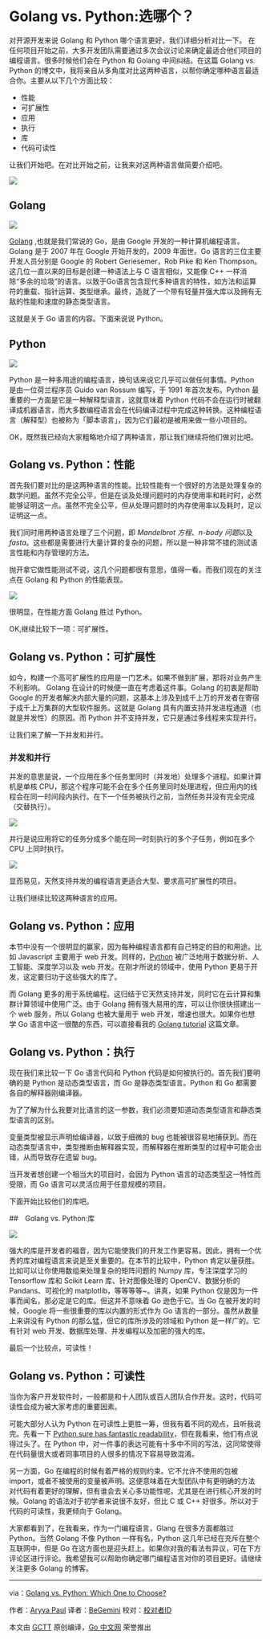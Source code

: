 # Golang vs. Python:选哪个？

对开源开发来说 Golang 和 Python 哪个语言更好，我们详细分析对比一下。
在任何项目开始之前，大多开发团队需要通过多次会议讨论来确定最适合他们项目的编程语言。很多时候他们会在 Python 和 Golang 中间纠结。在这篇 Golang vs. Python 的博文中，我将亲自从多角度对比这两种语言，以帮你确定哪种语言最适合你。主要从以下几个方面比较：

- 性能
- 可扩展性
- 应用
- 执行
- 库
- 代码可读性

让我们开始吧。在对比开始之前，让我来对这两种语言做简要介绍吧。

[![](https://i.ytimg.com/vi/I6f0g0xfuF8/maxresdefault.jpg)](https://www.youtube.com/watch?v=I6f0g0xfuF8 "Go vs Python Comparison | Which Language You Should Learn In 2018? | Edureka")

## Golang

![](https://d1jnx9ba8s6j9r.cloudfront.net/blog/wp-content/uploads/2018/09/Golang-Logo-Golang-Tutorial-Edureka-250x300.jpg)

[Golang](https://www.edureka.co/blog/golang-tutorial "Golang") ,也就是我们常说的 Go，是由 Google 开发的一种计算机编程语言。Golang 是于 2007 年在 Google 开始开发的，2009 年面世。Go 语言的三位主要开发人员分别是 Google 的 Robert Geriesemer，Rob Pike 和 Ken Thompson。这几位一直以来的目标是创建一种语法上与 C 语言相似，又能像 C++ 一样消除“多余的垃圾”的语言。以致于Go语言包含现代多种语言的特性，如方法和运算符的重载、指针运算、类型继承。最终，造就了一个带有轻量并强大库以及拥有无敌的性能和速度的静态类型语言。

这就是关于 Go 语言的内容。下面来说说 Python。

## Python

![](https://d1jnx9ba8s6j9r.cloudfront.net/blog/wp-content/uploads/2018/09/Python-Logo-Golang-vs-Python-Edureka-215x300.png)

Python 是一种多用途的编程语言，换句话来说它几乎可以做任何事情。Python 是由一位荷兰程序员 Guido van Rossum 编写，于 1991 年首次发布。Python 最重要的一方面是它是一种解释型语言，这就意味着 Python 代码不会在运行时被翻译成机器语言，而大多数编程语言会在代码编译过程中完成这种转换。这种编程语言（解释型）也被称为「脚本语言」，因为它们最初是被用来做一些小项目的。

OK，既然我已经向大家粗略地介绍了两种语言，那让我们继续将他们做对比吧。

## Golang vs. Python：性能

首先我们要对比的是这两种语言的性能。比较性能有一个很好的方法是处理复杂的数学问题。虽然不完全公平，但是在谈及处理问题时的内存使用率和耗时时，必然能够证明这一点。虽然不完全公平，但从处理问题时的内存使用率以及耗时，足以证明这一点。

我们同时用两种语言处理了三个问题，即 *Mandelbrot 方程*、*n-body 问题*以及 *fasta*。这些都是需要进行大量计算的复杂的问题，所以是一种非常不错的测试语言性能和内存管理的方法。

抛开拿它做性能测试不说，这几个问题都很有意思，值得一看。而我们现在的关注点在 Golang 和 Python 的性能表现。

![](https://d1jnx9ba8s6j9r.cloudfront.net/blog/wp-content/uploads/2018/09/Performance-Golang-vs-Python-Edureka-1.png)

很明显，在性能方面 Golang 胜过 Python。

OK,继续比较下一项：可扩展性。

## Golang vs. Python：可扩展性

如今，构建一个高可扩展性的应用是一门艺术。如果不做到扩展，那将对业务产生不利影响。 Golang 在设计的时候便一直在考虑着这件事。Golang 的初衷是帮助 Google 的开发者解决内部大量的问题，这基本上涉及到成千上万的开发者在寄宿于成千上万集群的大型软件服务。这就是 Golang 具有内置支持并发进程通道（也就是并发性）的原因。而 Python 并不支持并发，它只是通过多线程来实现并行。

让我们来了解一下并发和并行。

### 并发和并行

并发的意思是说，一个应用在多个任务里同时（并发地）处理多个进程。如果计算机是单核 CPU，那这个程序可能不会在多个任务里同时处理进程，但应用内的线程会在同一时间段内执行。在下一个任务被执行之前，当然任务并没有完全完成（交替执行）。

![](https://d1jnx9ba8s6j9r.cloudfront.net/blog/wp-content/uploads/2018/09/Concurrency-Golang-vs-Python-Edureka-250x300.png)

并行是说应用将它的任务分成多个能在同一时刻执行的多个子任务，例如在多个 CPU 上同时执行。

![](https://d1jnx9ba8s6j9r.cloudfront.net/blog/wp-content/uploads/2018/09/Parallelism-Golang-vs-Python-Edureka-254x300.png)

显而易见，天然支持并发的编程语言更适合大型、要求高可扩展性的项目。

让我们继续比较这两种语言的应用。

## Golang vs. Python：应用

本节中没有一个很明显的赢家，因为每种编程语言都有自己特定的目的和用途。比如 Javascript 主要用于 web 开发。同样的，[Python](https://www.edureka.co/blog/python-tutorial/) 被广泛地用于数据分析、人工智能、深度学习以及 web 开发。在刚才所说的领域中，使用 Python 更易于开发，这定要归功于这些强大的库了。

而 Golang 更多的用于系统编程。这归结于它天然支持并发，同时它在云计算和集群计算领域中使用广泛。由于 Golang 拥有强大易用的库，可以让你很快搭建出一个 web 服务，所以 Golang 也被大量用于 web 开发，增速也很大。如果你也想学 Go 语言中这一很酷的东西，可以直接看我的 [Golang tutorial](https://dzone.com/articles/golang-tutorial-learn-golang-by-examples) 这篇文章。

## Golang vs. Python：执行

现在我们来比较一下 Go 语言代码和 Python 代码是如何被执行的。首先我们要明确的是 Python 是动态类型语言，而 Go 是静态类型语言。Python 和 Go 都需要各自的解释器刚编译器。

为了了解为什么我要对比语言的这一参数，我们必须要知道动态类型语言和静态类型语言的区别。

变量类型被显示声明给编译器，以致于细微的 bug 也能被很容易地捕获到。而在动态类型语言中，类型推断由解释器实现，而解释器在推断类型的过程中可能会出错，从而导致存在遗留 bug。

当开发者想创建一个相当大的项目时，会因为 Python 语言的动态类型这一特性而受限，而 Go 语言可以灵活应用于任意规模的项目。

下面开始比较他们的库吧。

##　Golang vs. Python:库

![](https://d1jnx9ba8s6j9r.cloudfront.net/blog/wp-content/uploads/2018/09/Libraries-Golang-vs-Python-Edureka-342x300.png)

强大的库是开发者的福音，因为它能使我们的开发工作更容易。因此，拥有一个优秀的库对编程语言来说是至关重要的。在本节的比较中，Python 肯定以量获胜。比如可以让你使用数组来处理复杂的矩阵问题的 Numpy 库，专注深度学习的 Tensorflow 库和 Scikit Learn 库、针对图像处理的 OpenCV、数据分析的 Pandans、可视化的 matplotlib，等等等等~。讲真，如果 Python 仅是因为一件事而闻名，那必定是它的库。但这并不意味着 Go 逊色于它。当 Go 在被开发的时候，Google 将一些很重要的库以内置的形式作为 Go 语言的一部分。虽然从数量上来讲没有 Python 的那么猛，但它的库所涉及的领域和 Python 是一样广的。它有针对 web 开发、数据库处理、并发编程以及加密的强大的库。

最后一个比较点，可读性！

## Golang vs. Python：可读性

当你为客户开发软件时，一般都是和十人团队或百人团队合作开发。这时，代码可读性会成为被大家考虑的重要因素。

可能大部分人认为 Python 在可读性上更胜一筹，但我有着不同的观点，且听我说完。先看一下 [Python sure has fantastic readability](https://dzone.com/refcardz/core-python)，但在我看来，他们有点说得过头了。在 Python 中，对一件事的表达可能有十多中不同的写法，这同常使得在代码量很大或者同事项目的人很多的情况下容易导致混淆。

另一方面，Go 在编程的时候有着严格的规则约束。它不允许不使用的包被 import，或者不被使用的变量被声明。这便意味着在大型团队中有更明确的方法对代码有着更好的理解，但有谁会去关心多功能性呢，尤其是在进行核心开发的时候。Golang 的语法对于初学者来说很不友好，但比 C 或 C++ 好很多。所以对于代码的可读性，我更倾向于 Golang。

大家都看到了，在我看来，作为一门编程语言，Glang 在很多方面都胜过 Python。当然 Golang 不像 Python 一样有名，Python 这几年已经在充斥在整个互联网中，但是 Go 在这方面也是迎头赶上。如果你对我的看法有异议，可在下方评论区进行评论。我希望我可以帮助你确定哪门编程语言对你的项目更好。请继续关注更多 Golang 的博客。

---

via：[Golang vs. Python: Which One to Choose?](https://dzone.com/articles/golang-vs-python-which-one-to-choose?fromrel=true)

作者：[Aryya Paul](https://dzone.com/users/3510559/aryya-paul.html)
译者：[BeGemini](https://github.com/BeGemini)
校对：[校对者ID](https://github.com/校对者ID)

本文由 [GCTT](https://github.com/studygolang/GCTT) 原创编译，[Go 中文网](https://studygolang.com/) 荣誉推出